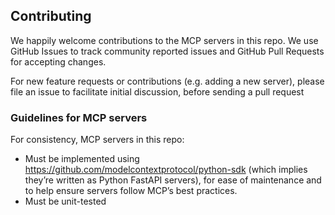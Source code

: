 ## Contributing

We happily welcome contributions to the MCP servers in this repo. We use GitHub Issues to track community reported issues and GitHub Pull Requests for accepting changes.

For new feature requests or contributions (e.g. adding a new server), please file an issue to facilitate initial discussion,
before sending a pull request

### Guidelines for MCP servers

For consistency, MCP servers in this repo:
* Must be implemented using https://github.com/modelcontextprotocol/python-sdk (which implies they’re written as Python FastAPI servers), for ease of maintenance and to help ensure servers follow MCP’s best practices.
* Must be unit-tested
